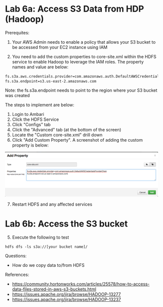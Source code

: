 # Lab 6a: Access S3 Data from HDP (Hadoop)

Prerequites:

1. Your AWS Admin needs to enable a policy that allows your S3 bucket to be accessed from your EC2 instance using IAM

2. You need to add the custom properties to core-site.xml within the HDFS service to enable Hadoop to leverage the IAM roles.  The property names and value are below:
```
fs.s3a.aws.credentials.provider=com.amazonaws.auth.DefaultAWSCredentialsProviderChain
fs.s3a.endpoint=s3.us-east-2.amazonaws.com
```
Note: the fs.s3a.endpoint needs to point to the region where your S3 bucket was created

The steps to implement are below:

1. Login to Ambari
2. Click the HDFS Service
3. Click "Configs" tab
4. Click the "Advanced" tab (at the bottom of the screen)
5. Locate the "Custom core-site.xml" drill down
6. Click "Add Custom Property".  A screenshot of adding the custom property is below:

![core-site.xml for setting up IAM for Hadoop](/images/Screen%20Shot%202017-08-10%20at%203.01.47%20PM.PNG)

7. Restart HDFS and any affected services

# Lab 6b: Access the S3 bucket

5. Execute the following to test
```
hdfs dfs -ls s3a://[your bucket name]/
```
Questions:

- How do we copy data to/from HDFS

References:

- https://community.hortonworks.com/articles/25578/how-to-access-data-files-stored-in-aws-s3-buckets.html
- https://issues.apache.org/jira/browse/HADOOP-13277
- https://issues.apache.org/jira/browse/HADOOP-13237
